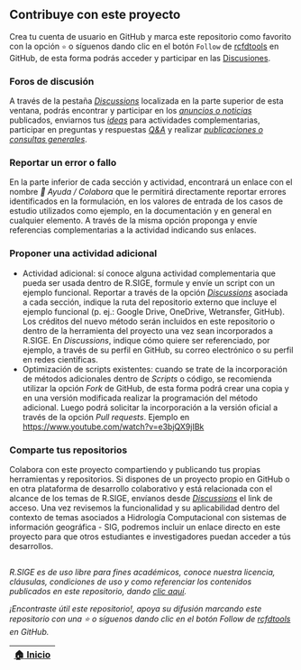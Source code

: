 ## Contribuye con este proyecto 

Crea tu cuenta de usuario en GitHub y marca este repositorio como favorito con la opción `⭐` o síguenos dando clic en el botón `Follow` de [rcfdtools](https://github.com/rcfdtools) en GitHub, de esta forma podrás acceder y participar en las [Discusiones](https://github.com/rcfdtools/R.SIGE/discussions).

### Foros de discusión

A través de la pestaña _[Discussions](https://github.com/rcfdtools/R.SIGE/discussions)_ localizada en la parte superior de esta ventana, podrás encontrar y participar en los [_anuncios o noticias_](https://github.com/rcfdtools/R.SIGE/discussions/categories/announcements-noticias) publicados, enviarnos tus [_ideas_](https://github.com/rcfdtools/R.SIGE/discussions/categories/ideas) para actividades complementarias, participar en preguntas y respuestas [_Q&A_](https://github.com/rcfdtools/R.SIGE/discussions/categories/q-a-preguntas-y-respuestas) y realizar [_publicaciones o consultas generales_](https://github.com/rcfdtools/R.SIGE/discussions/categories/general).


### Reportar un error o fallo

En la parte inferior de cada sección y actividad, encontrará un enlace con el nombre _:beginner: Ayuda / Colabora_ que le permitirá directamente reportar errores identificados en la formulación, en los valores de entrada de los casos de estudio utilizados como ejemplo, en la documentación y en general en cualquier elemento. A través de la misma opción proponga y envíe referencias complementarias a la actividad indicando sus enlaces.


### Proponer una actividad adicional

* Actividad adicional: sí conoce alguna actividad complementaria que pueda ser usada dentro de R.SIGE, formule y envíe un script con un ejemplo funcional. Reportar a través de la opción _[Discussions](https://github.com/rcfdtools/R.SIGE/discussions)_ asociada a cada sección, indique la ruta del repositorio externo que incluye el ejemplo funcional (p. ej.: Google Drive, OneDrive, Wetransfer, GitHub). Los créditos del nuevo método serán incluidos en este repositorio o dentro de la herramienta del proyecto una vez sean incorporados a R.SIGE. En _Discussions_, indique cómo quiere ser referenciado, por ejemplo, a través de su perfil en GitHub, su correo electrónico o su perfil en redes científicas.
* Optimización de scripts existentes: cuando se trate de la incorporación de métodos adicionales dentro de _Scripts_ o código, se recomienda utilizar la opción _Fork_ de GitHub, de esta forma podrá crear una copia y en una versión modificada realizar la programación del método adicional. Luego podrá solicitar la incorporación a la versión oficial a través de la opción _Pull requests_. Ejemplo en https://www.youtube.com/watch?v=e3bjQX9jIBk


### Comparte tus repositorios

Colabora con este proyecto compartiendo y publicando tus propias herramientas y repositorios. Si dispones de un proyecto propio en GitHub o en otra plataforma de desarrollo colaborativo y está relacionada con el alcance de los temas de R.SIGE, envíanos desde _[Discussions](https://github.com/rcfdtools/R.SIGE/discussions)_ el link de acceso. Una vez revisemos la funcionalidad y su aplicabilidad dentro del contexto de temas asociados a Hidrología Computacional con sistemas de información geográfica - SIG, podremos incluir un enlace directo en este proyecto para que otros estudiantes e investigadores puedan acceder a tús desarrollos. 


##

_R.SIGE es de uso libre para fines académicos, conoce nuestra licencia, cláusulas, condiciones de uso y como referenciar los contenidos publicados en este repositorio, dando [clic aquí](https://github.com/rcfdtools/R.SIGE/LICENSE.md)._

_¡Encontraste útil este repositorio!, apoya su difusión marcando este repositorio con una ⭐ o síguenos dando clic en el botón Follow de [rcfdtools](https://github.com/rcfdtools) en GitHub._

| [:house: Inicio](README.md) |
|-----------------------------|